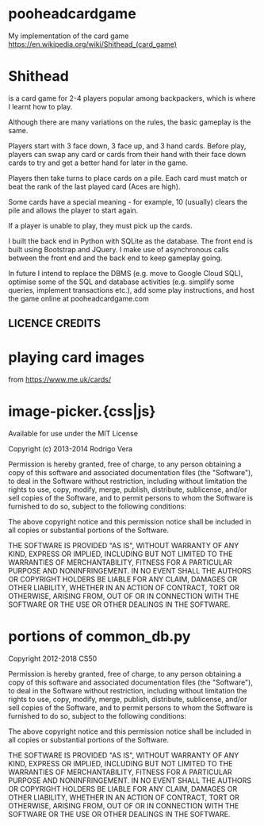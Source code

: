# pooheadcardgame
My implementation of the card game https://en.wikipedia.org/wiki/Shithead_(card_game)

# Shithead
is a card game for 2-4 players popular among backpackers, which is where I learnt how to play.

Although there are many variations on the rules, the basic gameplay is the same.

Players start with 3 face down, 3 face up, and 3 hand cards. Before play, players can swap any card or cards from their hand with their face down cards to try and get a better hand for later in the game.

Players then take turns to place cards on a pile. Each card must match or beat the rank of the last played card (Aces are high).

Some cards have a special meaning - for example, 10 (usually) clears the pile and allows the player to start again.

If a player is unable to play, they must pick up the cards.

I built the back end in Python with SQLite as the database. The front end is built using Bootstrap and JQuery. I make use of asynchronous calls between the front end and the back end to keep gameplay going.

In future I intend to replace the DBMS (e.g. move to Google Cloud SQL), optimise some of the SQL and database activities (e.g. simplify some queries, implement transactions etc.), add some play instructions, and host the game online at pooheadcardgame.com

## LICENCE CREDITS

# playing card images 
from https://www.me.uk/cards/

# image-picker.{css|js}
Available for use under the MIT License

Copyright (c) 2013-2014 Rodrigo Vera

Permission is hereby granted, free of charge, to any person obtaining a copy of this software and associated documentation files (the "Software"), to deal in the Software without restriction, including without limitation the rights to use, copy, modify, merge, publish, distribute, sublicense, and/or sell copies of the Software, and to permit persons to whom the Software is furnished to do so, subject to the following conditions:

The above copyright notice and this permission notice shall be included in all copies or substantial portions of the Software.

THE SOFTWARE IS PROVIDED "AS IS", WITHOUT WARRANTY OF ANY KIND, EXPRESS OR IMPLIED, INCLUDING BUT NOT LIMITED TO THE WARRANTIES OF MERCHANTABILITY, FITNESS FOR A PARTICULAR PURPOSE AND NONINFRINGEMENT. IN NO EVENT SHALL THE AUTHORS OR COPYRIGHT HOLDERS BE LIABLE FOR ANY CLAIM, DAMAGES OR OTHER LIABILITY, WHETHER IN AN ACTION OF CONTRACT, TORT OR OTHERWISE, ARISING FROM, OUT OF OR IN CONNECTION WITH THE SOFTWARE OR THE USE OR OTHER DEALINGS IN THE SOFTWARE.

# portions of common_db.py
Copyright 2012-2018 CS50

Permission is hereby granted, free of charge, to any person obtaining a copy of this software and associated documentation files (the "Software"), to deal in the Software without restriction, including without limitation the rights to use, copy, modify, merge, publish, distribute, sublicense, and/or sell copies of the Software, and to permit persons to whom the Software is furnished to do so, subject to the following conditions:

The above copyright notice and this permission notice shall be included in all copies or substantial portions of the Software.

THE SOFTWARE IS PROVIDED "AS IS", WITHOUT WARRANTY OF ANY KIND, EXPRESS OR IMPLIED, INCLUDING BUT NOT LIMITED TO THE WARRANTIES OF MERCHANTABILITY, FITNESS FOR A PARTICULAR PURPOSE AND NONINFRINGEMENT. IN NO EVENT SHALL THE AUTHORS OR COPYRIGHT HOLDERS BE LIABLE FOR ANY CLAIM, DAMAGES OR OTHER LIABILITY, WHETHER IN AN ACTION OF CONTRACT, TORT OR OTHERWISE, ARISING FROM, OUT OF OR IN CONNECTION WITH THE SOFTWARE OR THE USE OR OTHER DEALINGS IN THE SOFTWARE.